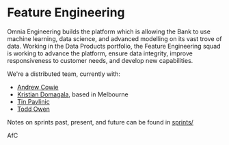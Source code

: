 Feature Engineering
===================

Omnia Engineering builds the platform which is allowing the Bank to use machine
learning, data science, and advanced modelling on its vast trove of data.
Working in the Data Products portfolio, the Feature Engineering squad is working
to advance the platform, ensure data integrity, improve responsiveness to
customer needs, and develop new capabilities.

We're a distributed team, currently with:

 * [Andrew Cowie](https://github.com/afcowie)
 * [Kristian Domagala](https://github.com/dkristian), based in Melbourne
 * [Tin Pavlinic](https://github.com/triggerNZ)
 * [Todd Owen](https://github.com/toddmowen)

Notes on sprints past, present, and future can be found in [sprints/](sprints/)

AfC

